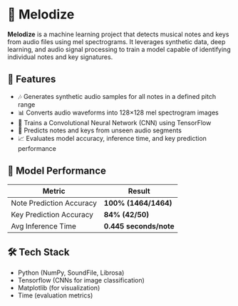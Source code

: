 # 🎵 Melodize

**Melodize** is a machine learning project that detects musical notes and keys from audio files using mel spectrograms. It leverages synthetic data, deep learning, and audio signal processing to train a model capable of identifying individual notes and key signatures.

## 🚀 Features

- 🎶 Generates synthetic audio samples for all notes in a defined pitch range
- 📊 Converts audio waveforms into 128×128 mel spectrogram images
- 🧠 Trains a Convolutional Neural Network (CNN) using TensorFlow
- 🧪 Predicts notes and keys from unseen audio segments
- 📈 Evaluates model accuracy, inference time, and key prediction performance

## 🧠 Model Performance

| Metric                   | Result                 |
| ------------------------ | ---------------------- |
| Note Prediction Accuracy | **100% (1464/1464)**   |
| Key Prediction Accuracy  | **84% (42/50)**        |
| Avg Inference Time       | **0.445 seconds/note** |

## 🛠️ Tech Stack

- Python (NumPy, SoundFile, Librosa)
- Tensorflow (CNNs for image classification)
- Matplotlib (for visualization)
- Time (evaluation metrics)
